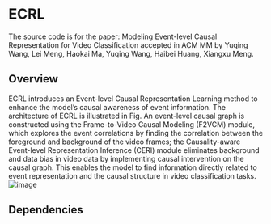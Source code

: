 # ECRL
The source code is for the paper: Modeling Event-level Causal Representation for Video Classification accepted in ACM MM by Yuqing Wang, Lei Meng, Haokai Ma, Yuqing Wang, Haibei Huang, Xiangxu Meng.

## Overview
ECRL introduces an Event-level Causal Representation Learning method to enhance the model’s causal awareness of event information. The architecture of ECRL is illustrated in Fig. An event-level causal graph is constructed using the Frame-to-Video Causal Modeling (F2VCM) module, which explores the event correlations by finding the correlation between the foreground and background of the video frames; the Causality-aware Event-level Representation Inference (CERI) module eliminates background and data bias in video data by implementing causal intervention on the causal graph. This enables the model to find information directly related to event representation and the causal structure in video classification tasks.
![image](https://github.com/user-attachments/assets/8a96ac4e-0121-4cc7-85c4-181fdde8c63d)

## Dependencies

##

